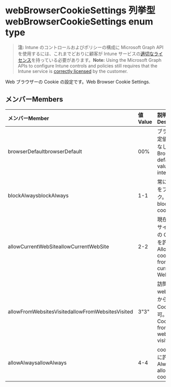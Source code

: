 # <a name="webbrowsercookiesettings-enum-type"></a><span data-ttu-id="3f786-101">webBrowserCookieSettings 列挙型</span><span class="sxs-lookup"><span data-stu-id="3f786-101">webBrowserCookieSettings enum type</span></span>

> <span data-ttu-id="3f786-102">**注:** Intune のコントロールおよびポリシーの構成に Microsoft Graph API を使用するには、これまでどおりに顧客が Intune サービスの[適切なライセンス](https://go.microsoft.com/fwlink/?linkid=839381)を持っている必要があります。</span><span class="sxs-lookup"><span data-stu-id="3f786-102">**Note:** Using the Microsoft Graph APIs to configure Intune controls and policies still requires that the Intune service is [correctly licensed](https://go.microsoft.com/fwlink/?linkid=839381) by the customer.</span></span>

<span data-ttu-id="3f786-103">Web ブラウザーの Cookie の設定です。</span><span class="sxs-lookup"><span data-stu-id="3f786-103">Web Browser Cookie Settings.</span></span>
## <a name="members"></a><span data-ttu-id="3f786-104">メンバー</span><span class="sxs-lookup"><span data-stu-id="3f786-104">Members</span></span>
|<span data-ttu-id="3f786-105">メンバー</span><span class="sxs-lookup"><span data-stu-id="3f786-105">Member</span></span>|<span data-ttu-id="3f786-106">値</span><span class="sxs-lookup"><span data-stu-id="3f786-106">Value</span></span>|<span data-ttu-id="3f786-107">説明</span><span class="sxs-lookup"><span data-stu-id="3f786-107">Description</span></span>|
|:---|:---|:---|
|<span data-ttu-id="3f786-108">browserDefault</span><span class="sxs-lookup"><span data-stu-id="3f786-108">browserDefault</span></span>|<span data-ttu-id="3f786-109">0</span><span class="sxs-lookup"><span data-stu-id="3f786-109">0%</span></span>|<span data-ttu-id="3f786-110">ブラウザ規定値、目的なし。</span><span class="sxs-lookup"><span data-stu-id="3f786-110">Browser default value, no intent.</span></span>|
|<span data-ttu-id="3f786-111">blockAlways</span><span class="sxs-lookup"><span data-stu-id="3f786-111">blockAlways</span></span>|<span data-ttu-id="3f786-112">1</span><span class="sxs-lookup"><span data-stu-id="3f786-112">-1</span></span>|<span data-ttu-id="3f786-113">常に cookie をブロック。</span><span class="sxs-lookup"><span data-stu-id="3f786-113">Always block cookies.</span></span>|
|<span data-ttu-id="3f786-114">allowCurrentWebSite</span><span class="sxs-lookup"><span data-stu-id="3f786-114">allowCurrentWebSite</span></span>|<span data-ttu-id="3f786-115">2</span><span class="sxs-lookup"><span data-stu-id="3f786-115">-2</span></span>|<span data-ttu-id="3f786-116">現在の Web サイトからの Cookie を許可。</span><span class="sxs-lookup"><span data-stu-id="3f786-116">Allow cookies from current Web site.</span></span>|
|<span data-ttu-id="3f786-117">allowFromWebsitesVisited</span><span class="sxs-lookup"><span data-stu-id="3f786-117">allowFromWebsitesVisited</span></span>|<span data-ttu-id="3f786-118">3</span><span class="sxs-lookup"><span data-stu-id="3f786-118">"3"</span></span>|<span data-ttu-id="3f786-119">訪問した web サイトからのCookie を許可。</span><span class="sxs-lookup"><span data-stu-id="3f786-119">Allow Cookies from websites visited.</span></span>|
|<span data-ttu-id="3f786-120">allowAlways</span><span class="sxs-lookup"><span data-stu-id="3f786-120">allowAlways</span></span>|<span data-ttu-id="3f786-121">4</span><span class="sxs-lookup"><span data-stu-id="3f786-121">-4</span></span>|<span data-ttu-id="3f786-122">cookie を常に許可。</span><span class="sxs-lookup"><span data-stu-id="3f786-122">Always allow cookies.</span></span>|



